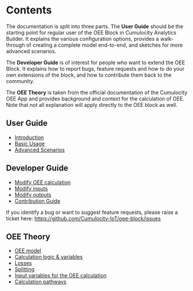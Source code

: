 # Contents
The documentation is split into three parts. The **User Guide** should be the starting point for regular user of the OEE Block in Cumulocity Analytics Builder. It explains the various configuration options, provides a walk-through of creating a complete model end-to-end, and sketches for more advanced scenarios.

The **Developer Guide** is of interest for people who want to extend the OEE Block. It explains how to report bugs, feature requests and how to do your own extensions of the block, and how to contribute them back to the community.

The **OEE Theory** is taken from the official documentation of the Cumulocity OEE App and provides background and context for the calculation of OEE. Note that not all explanation will apply directly to the OEE block as well.

## User Guide
* [Introduction](userguide/001introduction.md)
* [Basic Usage](userguide/002basic.md)
* [Advanced Scenarios](userguide/003advanced.md)

## Developer Guide

* [Modify OEE calculation](developerguide/001calculation.md)
* [Modify inputs](developerguide/002inputs.md)
* [Modify outputs](developerguide/003outputs.md)
* [Contribution Guide](developerguide/004contribution.md)

If you identify a bug or want to suggest feature requests, please raise a ticket here:
https://github.com/Cumulocity-IoT/oee-block/issues

## OEE Theory
* [OEE model](oee-theory/001oee-model.md)
* [Calculation logic & variables](oee-theory/002calculation-logic-variables.md)
* [Losses](oee-theory/003losses.md)
* [Splitting](oee-theory/004splitting.md)
* [Input variables for the OEE calculation](oee-theory/005input-variables-oee.md)
* [Calculation pathways](oee-theory/006calculation-pathways.md)

